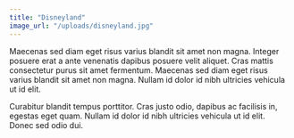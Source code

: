 ```yaml
---
title: "Disneyland"
image_url: "/uploads/disneyland.jpg"
---
```

Maecenas sed diam eget risus varius blandit sit amet non magna. Integer posuere erat a ante venenatis dapibus posuere velit aliquet. Cras mattis consectetur purus sit amet fermentum. Maecenas sed diam eget risus varius blandit sit amet non magna. Nullam id dolor id nibh ultricies vehicula ut id elit.

Curabitur blandit tempus porttitor. Cras justo odio, dapibus ac facilisis in, egestas eget quam. Nullam id dolor id nibh ultricies vehicula ut id elit. Donec sed odio dui.
